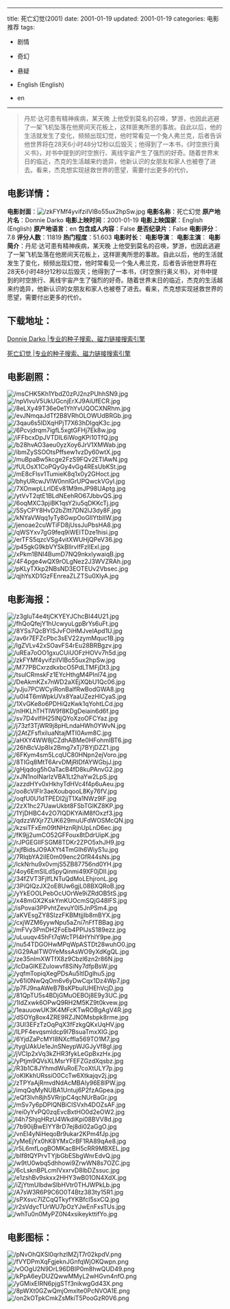 
---
title: 死亡幻觉(2001)
date: 2001-01-19
updated: 2001-01-19
categories: 电影推荐
tags:
- 剧情
- 奇幻
- 悬疑

- English (English)
- en
---


> 丹尼·达可患有精神疾病，某天晚 上他受到莫名的召唤，梦游，也因此逃避了一架飞机坠落在他房间天花板上，这样匪夷所思的事故。自此以后，他的生活就发生了变化，频频出现幻觉，他时常看见一个兔人弗兰克，后者告诉他世界将在28天6小时48分12秒以后毁灭；他得到了一本书，《时空旅行奥义书》，对书中提到的时空旅行、离线宇宙产生了强烈的好奇。随着世界末日的临近，杰克的生活越来约诡异，他新认识的女朋友和家人也被卷了进去。看来，杰克想实现拯救世界的愿望，需要付出更多的代价。

## **电影详情**：

**电影封面**：<img src="https://image.tmdb.org/t/p/w200/zkFYMf4yvifziIVIBo55ux2hpSw.jpg" alt="/zkFYMf4yvifziIVIBo55ux2hpSw.jpg" title="/zkFYMf4yvifziIVIBo55ux2hpSw.jpg">
**电影名称**：死亡幻觉
**原产地片名**：Donnie Darko
**电影上映时间**：2001-01-19
**电影上映国家**：English (English)
**原产地语言**：en
**包含成人内容**：False
**是否纪录片**：False
**电影评分**：7.8
**评分人数**：11819
**热门程度**：51.603
**电影时长**：
**电影导演**：
**电影主演**：
**电影简介**：丹尼·达可患有精神疾病，某天晚 上他受到莫名的召唤，梦游，也因此逃避了一架飞机坠落在他房间天花板上，这样匪夷所思的事故。自此以后，他的生活就发生了变化，频频出现幻觉，他时常看见一个兔人弗兰克，后者告诉他世界将在28天6小时48分12秒以后毁灭；他得到了一本书，《时空旅行奥义书》，对书中提到的时空旅行、离线宇宙产生了强烈的好奇。随着世界末日的临近，杰克的生活越来约诡异，他新认识的女朋友和家人也被卷了进去。看来，杰克想实现拯救世界的愿望，需要付出更多的代价。

## **下载地址**：
[Donnie Darko |专业的种子搜索、磁力链接搜索引擎](https://movie.amd794.com:2083/?search=Donnie%20Darko&ordering=&mode=match_phrase&page_size=10&page=1)

[死亡幻觉 |专业的种子搜索、磁力链接搜索引擎](https://movie.amd794.com:2083/?search=%E6%AD%BB%E4%BA%A1%E5%B9%BB%E8%A7%89&ordering=&mode=match_phrase&page_size=10&page=1)
 

## **电影剧照**：
<img src="https://image.tmdb.org/t/p/original/msCHK5Kh1YbdZ0zPJ2nzPUhhSN9.jpg" alt="/msCHK5Kh1YbdZ0zPJ2nzPUhhSN9.jpg" title="/msCHK5Kh1YbdZ0zPJ2nzPUhhSN9.jpg"><img src="https://image.tmdb.org/t/p/original/npVlvuV5UkUGcnjErXJ9AiUfECR.jpg" alt="/npVlvuV5UkUGcnjErXJ9AiUfECR.jpg" title="/npVlvuV5UkUGcnjErXJ9AiUfECR.jpg"><img src="https://image.tmdb.org/t/p/original/8eLXy49T36e0e1YhYvUQOCXNRhm.jpg" alt="/8eLXy49T36e0e1YhYvUQOCXNRhm.jpg" title="/8eLXy49T36e0e1YhYvUQOCXNRhm.jpg"><img src="https://image.tmdb.org/t/p/original/evJNmqaJdTf2B8VRhOLOWUdBRGb.jpg" alt="/evJNmqaJdTf2B8VRhOLOWUdBRGb.jpg" title="/evJNmqaJdTf2B8VRhOLOWUdBRGb.jpg"><img src="https://image.tmdb.org/t/p/original/3qau6s5IDXqHPjT7X63hDIgqK3c.jpg" alt="/3qau6s5IDXqHPjT7X63hDIgqK3c.jpg" title="/3qau6s5IDXqHPjT7X63hDIgqK3c.jpg"><img src="https://image.tmdb.org/t/p/original/6Pcvjdrqm7igfL5xgtGFHj7Ek8w.jpg" alt="/6Pcvjdrqm7igfL5xgtGFHj7Ek8w.jpg" title="/6Pcvjdrqm7igfL5xgtGFHj7Ek8w.jpg"><img src="https://image.tmdb.org/t/p/original/iFFbcxDpJVTDIL6iWogKPi10TfQ.jpg" alt="/iFFbcxDpJVTDIL6iWogKPi10TfQ.jpg" title="/iFFbcxDpJVTDIL6iWogKPi10TfQ.jpg"><img src="https://image.tmdb.org/t/p/original/b28hvAO3aeu0yzXoy6JrV1XMWab.jpg" alt="/b28hvAO3aeu0yzXoy6JrV1XMWab.jpg" title="/b28hvAO3aeu0yzXoy6JrV1XMWab.jpg"><img src="https://image.tmdb.org/t/p/original/ibmZySSOOtsPffsew1vzDy60wtX.jpg" alt="/ibmZySSOOtsPffsew1vzDy60wtX.jpg" title="/ibmZySSOOtsPffsew1vzDy60wtX.jpg"><img src="https://image.tmdb.org/t/p/original/muBpaBw5kcge2FzS9FQv2ETlAwN.jpg" alt="/muBpaBw5kcge2FzS9FQv2ETlAwN.jpg" title="/muBpaBw5kcge2FzS9FQv2ETlAwN.jpg"><img src="https://image.tmdb.org/t/p/original/fULOsX1CoPQyGy4vGg4REsUbKSt.jpg" alt="/fULOsX1CoPQyGy4vGg4REsUbKSt.jpg" title="/fULOsX1CoPQyGy4vGg4REsUbKSt.jpg"><img src="https://image.tmdb.org/t/p/original/mE8cFlsv1TumieK8q1x0y2GHoct.jpg" alt="/mE8cFlsv1TumieK8q1x0y2GHoct.jpg" title="/mE8cFlsv1TumieK8q1x0y2GHoct.jpg"><img src="https://image.tmdb.org/t/p/original/bhyURcwJVlW0nnlGrUPQwckVGyI.jpg" alt="/bhyURcwJVlW0nnlGrUPQwckVGyI.jpg" title="/bhyURcwJVlW0nnlGrUPQwckVGyI.jpg"><img src="https://image.tmdb.org/t/p/original/7XOnwpLLrIDEv81M9mJP98UAptg.jpg" alt="/7XOnwpLLrIDEv81M9mJP98UAptg.jpg" title="/7XOnwpLLrIDEv81M9mJP98UAptg.jpg"><img src="https://image.tmdb.org/t/p/original/ytVvT2qtE1BLdNEehRO67JbbvQS.jpg" alt="/ytVvT2qtE1BLdNEehRO67JbbvQS.jpg" title="/ytVvT2qtE1BLdNEehRO67JbbvQS.jpg"><img src="https://image.tmdb.org/t/p/original/6oqMXC3pjiBK1qsY2iu5qDKKcTj.jpg" alt="/6oqMXC3pjiBK1qsY2iu5qDKKcTj.jpg" title="/6oqMXC3pjiBK1qsY2iu5qDKKcTj.jpg"><img src="https://image.tmdb.org/t/p/original/5SyCPY8HvD2bZltt7DN2lJ3dy8F.jpg" alt="/5SyCPY8HvD2bZltt7DN2lJ3dy8F.jpg" title="/5SyCPY8HvD2bZltt7DN2lJ3dy8F.jpg"><img src="https://image.tmdb.org/t/p/original/kNYaVWqq1yTy8GwpOoGlIYtbIIW.jpg" alt="/kNYaVWqq1yTy8GwpOoGlIYtbIIW.jpg" title="/kNYaVWqq1yTy8GwpOoGlIYtbIIW.jpg"><img src="https://image.tmdb.org/t/p/original/jenoae2cuWTiFD8jUssJuPbsHA8.jpg" alt="/jenoae2cuWTiFD8jUssJuPbsHA8.jpg" title="/jenoae2cuWTiFD8jUssJuPbsHA8.jpg"><img src="https://image.tmdb.org/t/p/original/qWSYxv7gG9feq9iWEITDze1hisi.jpg" alt="/qWSYxv7gG9feq9iWEITDze1hisi.jpg" title="/qWSYxv7gG9feq9iWEITDze1hisi.jpg"><img src="https://image.tmdb.org/t/p/original/erTFS5qzcVSg4vitXWUHjQPeV36.jpg" alt="/erTFS5qzcVSg4vitXWUHjQPeV36.jpg" title="/erTFS5qzcVSg4vitXWUHjQPeV36.jpg"><img src="https://image.tmdb.org/t/p/original/p45gkG9kbVYSkBllrvIfFzIlExI.jpg" alt="/p45gkG9kbVYSkBllrvIfFzIlExI.jpg" title="/p45gkG9kbVYSkBllrvIfFzIlExI.jpg"><img src="https://image.tmdb.org/t/p/original/xPkm1BNI4BumD7NQ9nkxIywaiqB.jpg" alt="/xPkm1BNI4BumD7NQ9nkxIywaiqB.jpg" title="/xPkm1BNI4BumD7NQ9nkxIywaiqB.jpg"><img src="https://image.tmdb.org/t/p/original/4F4pge4wQX9rOLgNez2J3WVZRAh.jpg" alt="/4F4pge4wQX9rOLgNez2J3WVZRAh.jpg" title="/4F4pge4wQX9rOLgNez2J3WVZRAh.jpg"><img src="https://image.tmdb.org/t/p/original/pKLyTXkp2NBsND3EOTEUv2Vbsec.jpg" alt="/pKLyTXkp2NBsND3EOTEUv2Vbsec.jpg" title="/pKLyTXkp2NBsND3EOTEUv2Vbsec.jpg"><img src="https://image.tmdb.org/t/p/original/qjhYsXD1GzFEnreaZLZTSu0XlyA.jpg" alt="/qjhYsXD1GzFEnreaZLZTSu0XlyA.jpg" title="/qjhYsXD1GzFEnreaZLZTSu0XlyA.jpg">

## **电影海报**：
<img src="https://image.tmdb.org/t/p/original/z3gIuT4e4tjCKYEYJChcBI44U21.jpg" alt="/z3gIuT4e4tjCKYEYJChcBI44U21.jpg" title="/z3gIuT4e4tjCKYEYJChcBI44U21.jpg"><img src="https://image.tmdb.org/t/p/original/fhQoQfejY1hUcwyuLgpBrYs6uFt.jpg" alt="/fhQoQfejY1hUcwyuLgpBrYs6uFt.jpg" title="/fhQoQfejY1hUcwyuLgpBrYs6uFt.jpg"><img src="https://image.tmdb.org/t/p/original/8YSs7QcBYISJvFOiHMJvelApd1U.jpg" alt="/8YSs7QcBYISJvFOiHMJvelApd1U.jpg" title="/8YSs7QcBYISJvFOiHMJvelApd1U.jpg"><img src="https://image.tmdb.org/t/p/original/av6r7EFZcPbc3sEV22zymMquc1B.jpg" alt="/av6r7EFZcPbc3sEV22zymMquc1B.jpg" title="/av6r7EFZcPbc3sEV22zymMquc1B.jpg"><img src="https://image.tmdb.org/t/p/original/lgZVLv42xSOavFS4rEu28BRBgzv.jpg" alt="/lgZVLv42xSOavFS4rEu28BRBgzv.jpg" title="/lgZVLv42xSOavFS4rEu28BRBgzv.jpg"><img src="https://image.tmdb.org/t/p/original/uREa7oOO1gxuCUiUOFzHOVv7h5d.jpg" alt="/uREa7oOO1gxuCUiUOFzHOVv7h5d.jpg" title="/uREa7oOO1gxuCUiUOFzHOVv7h5d.jpg"><img src="https://image.tmdb.org/t/p/original/zkFYMf4yvifziIVIBo55ux2hpSw.jpg" alt="/zkFYMf4yvifziIVIBo55ux2hpSw.jpg" title="/zkFYMf4yvifziIVIBo55ux2hpSw.jpg"><img src="https://image.tmdb.org/t/p/original/M77PBCxrzdkxbcO5PdLTMFjDt3.jpg" alt="/M77PBCxrzdkxbcO5PdLTMFjDt3.jpg" title="/M77PBCxrzdkxbcO5PdLTMFjDt3.jpg"><img src="https://image.tmdb.org/t/p/original/tsulCRmskFz1EYcHthgM4PInl74.jpg" alt="/tsulCRmskFz1EYcHthgM4PInl74.jpg" title="/tsulCRmskFz1EYcHthgM4PInl74.jpg"><img src="https://image.tmdb.org/t/p/original/DeAkmKZx7nWD2aXEjXQbU1Qc06.jpg" alt="/DeAkmKZx7nWD2aXEjXQbU1Qc06.jpg" title="/DeAkmKZx7nWD2aXEjXQbU1Qc06.jpg"><img src="https://image.tmdb.org/t/p/original/yJju7PCWCyiRonBalfRwBodGWA8.jpg" alt="/yJju7PCWCyiRonBalfRwBodGWA8.jpg" title="/yJju7PCWCyiRonBalfRwBodGWA8.jpg"><img src="https://image.tmdb.org/t/p/original/u0l4T6mWpkUVx8YaaUZezHICyaS.jpg" alt="/u0l4T6mWpkUVx8YaaUZezHICyaS.jpg" title="/u0l4T6mWpkUVx8YaaUZezHICyaS.jpg"><img src="https://image.tmdb.org/t/p/original/1XvGKe8o6PDHiQzKwk1qYohtLCd.jpg" alt="/1XvGKe8o6PDHiQzKwk1qYohtLCd.jpg" title="/1XvGKe8o6PDHiQzKwk1qYohtLCd.jpg"><img src="https://image.tmdb.org/t/p/original/nlHKLhTHTIW9f8KDgDeiain6d6f.jpg" alt="/nlHKLhTHTIW9f8KDgDeiain6d6f.jpg" title="/nlHKLhTHTIW9f8KDgDeiain6d6f.jpg"><img src="https://image.tmdb.org/t/p/original/sv7D4vlfIH25lNjQYoXzoOFCYaz.jpg" alt="/sv7D4vlfIH25lNjQYoXzoOFCYaz.jpg" title="/sv7D4vlfIH25lNjQYoXzoOFCYaz.jpg"><img src="https://image.tmdb.org/t/p/original/j73zf3TjWR9j8pHLndaHWh0YWvN.jpg" alt="/j73zf3TjWR9j8pHLndaHWh0YWvN.jpg" title="/j73zf3TjWR9j8pHLndaHWh0YWvN.jpg"><img src="https://image.tmdb.org/t/p/original/j2AtZFsflxiluaNtajMTI0Avm8C.jpg" alt="/j2AtZFsflxiluaNtajMTI0Avm8C.jpg" title="/j2AtZFsflxiluaNtajMTI0Avm8C.jpg"><img src="https://image.tmdb.org/t/p/original/aHXY4WW8jCZdhABMe0HFohmlBT6.jpg" alt="/aHXY4WW8jCZdhABMe0HFohmlBT6.jpg" title="/aHXY4WW8jCZdhABMe0HFohmlBT6.jpg"><img src="https://image.tmdb.org/t/p/original/26hBcVJp8Ix2Bmg7xTj7BYjDZZ1.jpg" alt="/26hBcVJp8Ix2Bmg7xTj7BYjDZZ1.jpg" title="/26hBcVJp8Ix2Bmg7xTj7BYjDZZ1.jpg"><img src="https://image.tmdb.org/t/p/original/6FKym4sm5LcqUC80HNpn2ejVoro.jpg" alt="/6FKym4sm5LcqUC80HNpn2ejVoro.jpg" title="/6FKym4sm5LcqUC80HNpn2ejVoro.jpg"><img src="https://image.tmdb.org/t/p/original/8TIGq8MtT6ArvDMjRIDfAYWGbjJ.jpg" alt="/8TIGq8MtT6ArvDMjRIDfAYWGbjJ.jpg" title="/8TIGq8MtT6ArvDMjRIDfAYWGbjJ.jpg"><img src="https://image.tmdb.org/t/p/original/gHjqdog5hOaTacB4fD8kuPAnvG2.jpg" alt="/gHjqdog5hOaTacB4fD8kuPAnvG2.jpg" title="/gHjqdog5hOaTacB4fD8kuPAnvG2.jpg"><img src="https://image.tmdb.org/t/p/original/xJN1noINarIzVBA1Lt2haYw2LpS.jpg" alt="/xJN1noINarIzVBA1Lt2haYw2LpS.jpg" title="/xJN1noINarIzVBA1Lt2haYw2LpS.jpg"><img src="https://image.tmdb.org/t/p/original/azzdHYv0xHkhyTdHVc4f4p6uAeu.jpg" alt="/azzdHYv0xHkhyTdHVc4f4p6uAeu.jpg" title="/azzdHYv0xHkhyTdHVc4f4p6uAeu.jpg"><img src="https://image.tmdb.org/t/p/original/oo8cVIFIr3aeXoubqooL8Ky76fV.jpg" alt="/oo8cVIFIr3aeXoubqooL8Ky76fV.jpg" title="/oo8cVIFIr3aeXoubqooL8Ky76fV.jpg"><img src="https://image.tmdb.org/t/p/original/oqfU0U1dTPEDl2jjT1Xa1NWz9lF.jpg" alt="/oqfU0U1dTPEDl2jjT1Xa1NWz9lF.jpg" title="/oqfU0U1dTPEDl2jjT1Xa1NWz9lF.jpg"><img src="https://image.tmdb.org/t/p/original/2zX1hc27UawUkbt8FSbTGlKZ8KP.jpg" alt="/2zX1hc27UawUkbt8FSbTGlKZ8KP.jpg" title="/2zX1hc27UawUkbt8FSbTGlKZ8KP.jpg"><img src="https://image.tmdb.org/t/p/original/1YjDHBC4v2O7IQDKYAiM8fOxzf3.jpg" alt="/1YjDHBC4v2O7IQDKYAiM8fOxzf3.jpg" title="/1YjDHBC4v2O7IQDKYAiM8fOxzf3.jpg"><img src="https://image.tmdb.org/t/p/original/qdzzWXjr7ZUK629muUFdWOSMcQN.jpg" alt="/qdzzWXjr7ZUK629muUFdWOSMcQN.jpg" title="/qdzzWXjr7ZUK629muUFdWOSMcQN.jpg"><img src="https://image.tmdb.org/t/p/original/kzsiTFxEm09tNHznRjhUpLnD6ec.jpg" alt="/kzsiTFxEm09tNHznRjhUpLnD6ec.jpg" title="/kzsiTFxEm09tNHznRjhUpLnD6ec.jpg"><img src="https://image.tmdb.org/t/p/original/fK9jj2umCO52GFFoux8tDdrUipK.jpg" alt="/fK9jj2umCO52GFFoux8tDdrUipK.jpg" title="/fK9jj2umCO52GFFoux8tDdrUipK.jpg"><img src="https://image.tmdb.org/t/p/original/rJPGEGIlFSGM8TDKr2ZPO5xhJH9.jpg" alt="/rJPGEGIlFSGM8TDKr2ZPO5xhJH9.jpg" title="/rJPGEGIlFSGM8TDKr2ZPO5xhJH9.jpg"><img src="https://image.tmdb.org/t/p/original/xjfBidsJO9AXYt4TmGIh6WiyS1u.jpg" alt="/xjfBidsJO9AXYt4TmGIh6WiyS1u.jpg" title="/xjfBidsJO9AXYt4TmGIh6WiyS1u.jpg"><img src="https://image.tmdb.org/t/p/original/7RlqbYA2iIE0m09enc2GfR44sNs.jpg" alt="/7RlqbYA2iIE0m09enc2GfR44sNs.jpg" title="/7RlqbYA2iIE0m09enc2GfR44sNs.jpg"><img src="https://image.tmdb.org/t/p/original/lckNrhu9x0vmjS5ZB87756nd0YH.jpg" alt="/lckNrhu9x0vmjS5ZB87756nd0YH.jpg" title="/lckNrhu9x0vmjS5ZB87756nd0YH.jpg"><img src="https://image.tmdb.org/t/p/original/4oy6EmSILd5pyQinmi49XF0jDlI.jpg" alt="/4oy6EmSILd5pyQinmi49XF0jDlI.jpg" title="/4oy6EmSILd5pyQinmi49XF0jDlI.jpg"><img src="https://image.tmdb.org/t/p/original/34fZVT3FjIfLNTuQdMoLEhjronL.jpg" alt="/34fZVT3FjIfLNTuQdMoLEhjronL.jpg" title="/34fZVT3FjIfLNTuQdMoLEhjronL.jpg"><img src="https://image.tmdb.org/t/p/original/3PiQIQzJX2oE8Uw6gjL08BXQRoB.jpg" alt="/3PiQIQzJX2oE8Uw6gjL08BXQRoB.jpg" title="/3PiQIQzJX2oE8Uw6gjL08BXQRoB.jpg"><img src="https://image.tmdb.org/t/p/original/yYkEOOLPebOcUOrWe9iZRdOB5tS.jpg" alt="/yYkEOOLPebOcUOrWe9iZRdOB5tS.jpg" title="/yYkEOOLPebOcUOrWe9iZRdOB5tS.jpg"><img src="https://image.tmdb.org/t/p/original/x48mGX2KskYmKUOcmSQjG48lFS.jpg" alt="/x48mGX2KskYmKUOcmSQjG48lFS.jpg" title="/x48mGX2KskYmKUOcmSQjG48lFS.jpg"><img src="https://image.tmdb.org/t/p/original/isPovai3PPvhtZevuY0I5JnPSm4.jpg" alt="/isPovai3PPvhtZevuY0I5JnPSm4.jpg" title="/isPovai3PPvhtZevuY0I5JnPSm4.jpg"><img src="https://image.tmdb.org/t/p/original/aKVEsgZY8SIzzFKBMtjjIb8mBYX.jpg" alt="/aKVEsgZY8SIzzFKBMtjjIb8mBYX.jpg" title="/aKVEsgZY8SIzzFKBMtjjIb8mBYX.jpg"><img src="https://image.tmdb.org/t/p/original/cxjWZM6yywNpu5aZni7nFfTBBag.jpg" alt="/cxjWZM6yywNpu5aZni7nFfTBBag.jpg" title="/cxjWZM6yywNpu5aZni7nFfTBBag.jpg"><img src="https://image.tmdb.org/t/p/original/mFVy3PmDH2FoEb4PPIJsS189ezz.jpg" alt="/mFVy3PmDH2FoEb4PPIJsS189ezz.jpg" title="/mFVy3PmDH2FoEb4PPIJsS189ezz.jpg"><img src="https://image.tmdb.org/t/p/original/uLuuqv45hFt7qWcTPI4HYhIY9pe.jpg" alt="/uLuuqv45hFt7qWcTPI4HYhIY9pe.jpg" title="/uLuuqv45hFt7qWcTPI4HYhIY9pe.jpg"><img src="https://image.tmdb.org/t/p/original/nu54TDGOHwMPqWpASTDt28wuhO0.jpg" alt="/nu54TDGOHwMPqWpASTDt28wuhO0.jpg" title="/nu54TDGOHwMPqWpASTDt28wuhO0.jpg"><img src="https://image.tmdb.org/t/p/original/iG29AaITW0YeMssAsWO9yXdKgQL.jpg" alt="/iG29AaITW0YeMssAsWO9yXdKgQL.jpg" title="/iG29AaITW0YeMssAsWO9yXdKgQL.jpg"><img src="https://image.tmdb.org/t/p/original/ze35nImXWTfX8z9Cbzl6zn2r86N.jpg" alt="/ze35nImXWTfX8z9Cbzl6zn2r86N.jpg" title="/ze35nImXWTfX8z9Cbzl6zn2r86N.jpg"><img src="https://image.tmdb.org/t/p/original/lcDaGlKEZulowvf8SiNy7dfpBsW.jpg" alt="/lcDaGlKEZulowvf8SiNy7dfpBsW.jpg" title="/lcDaGlKEZulowvf8SiNy7dfpBsW.jpg"><img src="https://image.tmdb.org/t/p/original/yqfmTopiqXegPDsAu5ltlDglhu5.jpg" alt="/yqfmTopiqXegPDsAu5ltlDglhu5.jpg" title="/yqfmTopiqXegPDsAu5ltlDglhu5.jpg"><img src="https://image.tmdb.org/t/p/original/v61i0NwQqOm6v6yDwCqx1Dz4Wp7.jpg" alt="/v61i0NwQqOm6v6yDwCqx1Dz4Wp7.jpg" title="/v61i0NwQqOm6v6yDwCqx1Dz4Wp7.jpg"><img src="https://image.tmdb.org/t/p/original/p7FJ9naAWeB7BsKPbuIUHEhVcjD.jpg" alt="/p7FJ9naAWeB7BsKPbuIUHEhVcjD.jpg" title="/p7FJ9naAWeB7BsKPbuIUHEhVcjD.jpg"><img src="https://image.tmdb.org/t/p/original/81QpTU5s4BDjGMuOEBOj8E9y3UC.jpg" alt="/81QpTU5s4BDjGMuOEBOj8E9y3UC.jpg" title="/81QpTU5s4BDjGMuOEBOj8E9y3UC.jpg"><img src="https://image.tmdb.org/t/p/original/1IdZxwk6OPwQ9RH2M5KZ9t0kvew.jpg" alt="/1IdZxwk6OPwQ9RH2M5KZ9t0kvew.jpg" title="/1IdZxwk6OPwQ9RH2M5KZ9t0kvew.jpg"><img src="https://image.tmdb.org/t/p/original/1eauuowUK3K4MFcKTwROBgAgV4R.jpg" alt="/1eauuowUK3K4MFcKTwROBgAgV4R.jpg" title="/1eauuowUK3K4MFcKTwROBgAgV4R.jpg"><img src="https://image.tmdb.org/t/p/original/dSOYg8ox4ZRE9RZJN0Msbpk8rme.jpg" alt="/dSOYg8ox4ZRE9RZJN0Msbpk8rme.jpg" title="/dSOYg8ox4ZRE9RZJN0Msbpk8rme.jpg"><img src="https://image.tmdb.org/t/p/original/3UI3EFzTzOqPqX3fFzkgQKxUqHV.jpg" alt="/3UI3EFzTzOqPqX3fFzkgQKxUqHV.jpg" title="/3UI3EFzTzOqPqX3fFzkgQKxUqHV.jpg"><img src="https://image.tmdb.org/t/p/original/lLPF4evqsmldcp9l7BsuaTmxXIG.jpg" alt="/lLPF4evqsmldcp9l7BsuaTmxXIG.jpg" title="/lLPF4evqsmldcp9l7BsuaTmxXIG.jpg"><img src="https://image.tmdb.org/t/p/original/6YjdZaPcMYI8NXcffIa569TO1M7.jpg" alt="/6YjdZaPcMYI8NXcffIa569TO1M7.jpg" title="/6YjdZaPcMYI8NXcffIa569TO1M7.jpg"><img src="https://image.tmdb.org/t/p/original/tygUAkUe1eJnSNeypWJGJyVf8gI.jpg" alt="/tygUAkUe1eJnSNeypWJGJyVf8gI.jpg" title="/tygUAkUe1eJnSNeypWJGJyVf8gI.jpg"><img src="https://image.tmdb.org/t/p/original/jVCIp2xVq3kZHR3fykLeGpBxzHx.jpg" alt="/jVCIp2xVq3kZHR3fykLeGpBxzHx.jpg" title="/jVCIp2xVq3kZHR3fykLeGpBxzHx.jpg"><img src="https://image.tmdb.org/t/p/original/yPtjm9QVsXLMsrYFEFZGzdXqsbz.jpg" alt="/yPtjm9QVsXLMsrYFEFZGzdXqsbz.jpg" title="/yPtjm9QVsXLMsrYFEFZGzdXqsbz.jpg"><img src="https://image.tmdb.org/t/p/original/R3b1C8JYhmdWuRoE7coXtULY7p.jpg" alt="/R3b1C8JYhmdWuRoE7coXtULY7p.jpg" title="/R3b1C8JYhmdWuRoE7coXtULY7p.jpg"><img src="https://image.tmdb.org/t/p/original/oKIKkhURssiO0CcTw6Xtkajqv2j.jpg" alt="/oKIKkhURssiO0CcTw6Xtkajqv2j.jpg" title="/oKIKkhURssiO0CcTw6Xtkajqv2j.jpg"><img src="https://image.tmdb.org/t/p/original/zTPYaAjRmvdNdAcMBAly96E8lPW.jpg" alt="/zTPYaAjRmvdNdAcMBAly96E8lPW.jpg" title="/zTPYaAjRmvdNdAcMBAly96E8lPW.jpg"><img src="https://image.tmdb.org/t/p/original/imqQqMyNUBA1Untuj6P2fzAGpea.jpg" alt="/imqQqMyNUBA1Untuj6P2fzAGpea.jpg" title="/imqQqMyNUBA1Untuj6P2fzAGpea.jpg"><img src="https://image.tmdb.org/t/p/original/eQf3lvh8jh5VRrjpC4qcNUrBaGr.jpg" alt="/eQf3lvh8jh5VRrjpC4qcNUrBaGr.jpg" title="/eQf3lvh8jh5VRrjpC4qcNUrBaGr.jpg"><img src="https://image.tmdb.org/t/p/original/mSv7y6pDPlQNBiCISVxh4DOZsAF.jpg" alt="/mSv7y6pDPlQNBiCISVxh4DOZsAF.jpg" title="/mSv7y6pDPlQNBiCISVxh4DOZsAF.jpg"><img src="https://image.tmdb.org/t/p/original/rei0yYvPQ0zqEvcBxtHO0d2eOW2.jpg" alt="/rei0yYvPQ0zqEvcBxtHO0d2eOW2.jpg" title="/rei0yYvPQ0zqEvcBxtHO0d2eOW2.jpg"><img src="https://image.tmdb.org/t/p/original/l4h7ShjqHRzU4WkdiKpi08BVV8d.jpg" alt="/l4h7ShjqHRzU4WkdiKpi08BVV8d.jpg" title="/l4h7ShjqHRzU4WkdiKpi08BVV8d.jpg"><img src="https://image.tmdb.org/t/p/original/7b90ijBwEIYY8rD7ej8di02aGgO.jpg" alt="/7b90ijBwEIYY8rD7ej8di02aGgO.jpg" title="/7b90ijBwEIYY8rD7ej8di02aGgO.jpg"><img src="https://image.tmdb.org/t/p/original/vnEl4yNiHeqoBr9ukar2KPm4fJp.jpg" alt="/vnEl4yNiHeqoBr9ukar2KPm4fJp.jpg" title="/vnEl4yNiHeqoBr9ukar2KPm4fJp.jpg"><img src="https://image.tmdb.org/t/p/original/yMeEjYx0hK8YMxCrBF1RA89qAe8.jpg" alt="/yMeEjYx0hK8YMxCrBF1RA89qAe8.jpg" title="/yMeEjYx0hK8YMxCrBF1RA89qAe8.jpg"><img src="https://image.tmdb.org/t/p/original/r5L6mfLogBOMKacBH5cRR9MBXEL.jpg" alt="/r5L6mfLogBOMKacBH5cRR9MBXEL.jpg" title="/r5L6mfLogBOMKacBH5cRR9MBXEL.jpg"><img src="https://image.tmdb.org/t/p/original/bIf8tQYPrvTYjbGbESbgWnrEdvQ.jpg" alt="/bIf8tQYPrvTYjbGbESbgWnrEdvQ.jpg" title="/bIf8tQYPrvTYjbGbESbgWnrEdvQ.jpg"><img src="https://image.tmdb.org/t/p/original/w9tU0wbq5dhhowi9ZrwWN8s7OZC.jpg" alt="/w9tU0wbq5dhhowi9ZrwWN8s7OZC.jpg" title="/w9tU0wbq5dhhowi9ZrwWN8s7OZC.jpg"><img src="https://image.tmdb.org/t/p/original/6cLsknBPLcmIVxxrvD8lbDZssuc.jpg" alt="/6cLsknBPLcmIVxxrvD8lbDZssuc.jpg" title="/6cLsknBPLcmIVxxrvD8lbDZssuc.jpg"><img src="https://image.tmdb.org/t/p/original/e1zshBv9skxx2HHY3wB01ON4XdX.jpg" alt="/e1zshBv9skxx2HHY3wB01ON4XdX.jpg" title="/e1zshBv9skxx2HHY3wB01ON4XdX.jpg"><img src="https://image.tmdb.org/t/p/original/iZjYtmUlbdwSlbHVtr0THJWPkLb.jpg" alt="/iZjYtmUlbdwSlbHVtr0THJWPkLb.jpg" title="/iZjYtmUlbdwSlbHVtr0THJWPkLb.jpg"><img src="https://image.tmdb.org/t/p/original/A7sW3R6P9C6O0T4Btz383ty15R1.jpg" alt="/A7sW3R6P9C6O0T4Btz383ty15R1.jpg" title="/A7sW3R6P9C6O0T4Btz383ty15R1.jpg"><img src="https://image.tmdb.org/t/p/original/sPXsvc7IZCqQTkyfYKBfcI5sxCQ.jpg" alt="/sPXsvc7IZCqQTkyfYKBfcI5sxCQ.jpg" title="/sPXsvc7IZCqQTkyfYKBfcI5sxCQ.jpg"><img src="https://image.tmdb.org/t/p/original/r2sVdycTUrWU7pOzYJwEnFxsTUs.jpg" alt="/r2sVdycTUrWU7pOzYJwEnFxsTUs.jpg" title="/r2sVdycTUrWU7pOzYJwEnFxsTUs.jpg"><img src="https://image.tmdb.org/t/p/original/whTu0n0MyPZ0N4xsikeykttifYo.jpg" alt="/whTu0n0MyPZ0N4xsikeykttifYo.jpg" title="/whTu0n0MyPZ0N4xsikeykttifYo.jpg">

## **电影图标**：
<img src="https://image.tmdb.org/t/p/original/pNvOhQXSl0qrhzIMZjT7r02kpdV.png" alt="/pNvOhQXSl0qrhzIMZjT7r02kpdV.png" title="/pNvOhQXSl0qrhzIMZjT7r02kpdV.png"><img src="https://image.tmdb.org/t/p/original/fVYDPmXqFgjeknJGnfqWjOKQwpn.png" alt="/fVYDPmXqFgjeknJGnfqWjOKQwpn.png" title="/fVYDPmXqFgjeknJGnfqWjOKQwpn.png"><img src="https://image.tmdb.org/t/p/original/vOOgU2N9DrL96DBIP0m8hwQUD49.png" alt="/vOOgU2N9DrL96DBIP0m8hwQUD49.png" title="/vOOgU2N9DrL96DBIP0m8hwQUD49.png"><img src="https://image.tmdb.org/t/p/original/kPpA6eyDUZQwwMMyL2wHGvn4nfO.png" alt="/kPpA6eyDUZQwwMMyL2wHGvn4nfO.png" title="/kPpA6eyDUZQwwMMyL2wHGvn4nfO.png"><img src="https://image.tmdb.org/t/p/original/yGMixEIRN6pjgSTf3nikwgGd43X.png" alt="/yGMixEIRN6pjgSTf3nikwgGd43X.png" title="/yGMixEIRN6pjgSTf3nikwgGd43X.png"><img src="https://image.tmdb.org/t/p/original/8pWXt0GZwQmjOmxlte0PcNVOA1E.png" alt="/8pWXt0GZwQmjOmxlte0PcNVOA1E.png" title="/8pWXt0GZwQmjOmxlte0PcNVOA1E.png"><img src="https://image.tmdb.org/t/p/original/on2kOTpkCmkZsMkiT5PooGzR0V6.png" alt="/on2kOTpkCmkZsMkiT5PooGzR0V6.png" title="/on2kOTpkCmkZsMkiT5PooGzR0V6.png">
